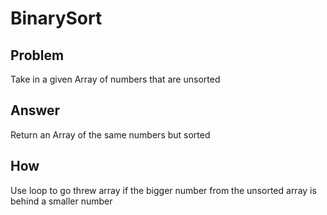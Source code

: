 ﻿# BinarySort

## Problem
Take in a given Array of numbers that are unsorted

## Answer
Return an Array of the same numbers but sorted

## How

Use loop to go threw array if the bigger number from the unsorted array is behind a smaller number